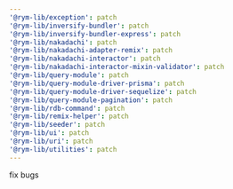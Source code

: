 ```yaml
---
'@rym-lib/exception': patch
'@rym-lib/inversify-bundler': patch
'@rym-lib/inversify-bundler-express': patch
'@rym-lib/nakadachi': patch
'@rym-lib/nakadachi-adapter-remix': patch
'@rym-lib/nakadachi-interactor': patch
'@rym-lib/nakadachi-interactor-mixin-validator': patch
'@rym-lib/query-module': patch
'@rym-lib/query-module-driver-prisma': patch
'@rym-lib/query-module-driver-sequelize': patch
'@rym-lib/query-module-pagination': patch
'@rym-lib/rdb-command': patch
'@rym-lib/remix-helper': patch
'@rym-lib/seeder': patch
'@rym-lib/ui': patch
'@rym-lib/uri': patch
'@rym-lib/utilities': patch
---
```


fix bugs
